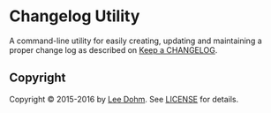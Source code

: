 # Changelog Utility

A command-line utility for easily creating, updating and maintaining a proper change log as described on [Keep a CHANGELOG][changelog].

## Copyright

Copyright &copy; 2015-2016 by [Lee Dohm](http://www.lee-dohm.com). See [LICENSE](https://raw.githubusercontent.com/lee-dohm/package-name/master/LICENSE.md) for details.

[changelog]: http://keepachangelog.com
